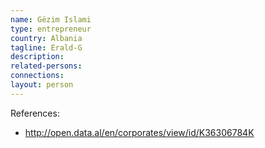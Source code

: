 ```yaml
---
name: Gëzim Islami
type: entrepreneur
country: Albania
tagline: Erald-G
description:
related-persons:
connections:
layout: person
---
```

References:

* <http://open.data.al/en/corporates/view/id/K36306784K>
